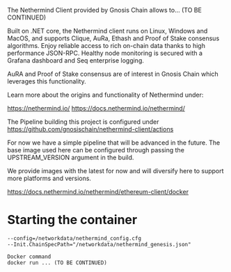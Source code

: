 
The Nethermind Client provided by Gnosis Chain allows to... (TO BE CONTINUED)

Built on .NET core, the Nethermind client runs on Linux, Windows and MacOS, 
and supports Clique, AuRa, Ethash and Proof of Stake consensus algorithms. 
Enjoy reliable access to rich on-chain data thanks to high performance JSON-RPC.
Healthy node monitoring is secured with a Grafana dashboard and Seq enterprise logging. 

AuRA and Proof of Stake consensus are of interest in Gnosis Chain which leverages this functionality. 

Learn more about the origins and functionality of Nethermind under: 

https://nethermind.io/
https://docs.nethermind.io/nethermind/ 


The Pipeline building this project is configured under 
https://github.com/gnosischain/nethermind-client/actions  

For now we have a simple pipeline that will be advanced in the future. 
The base image used here can be configured through passing the UPSTREAM_VERSION argument in the build. 

We provide images with the latest for now and will diversify here to support more platforms and versions. 

https://docs.nethermind.io/nethermind/ethereum-client/docker 

# Starting the container 
```
--config=/networkdata/nethermind_config.cfg
--Init.ChainSpecPath="/networkdata/nethermind_genesis.json"

Docker command
docker run ... (TO BE CONTINUED)

```
